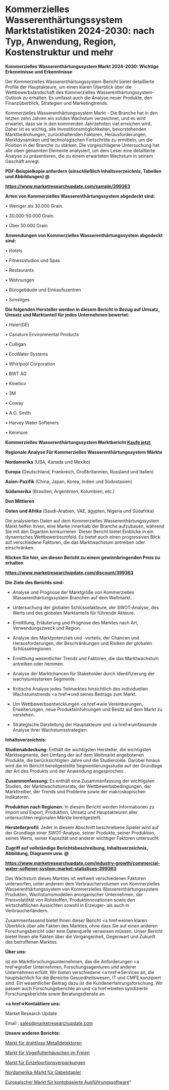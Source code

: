 # Kommerzielles Wasserenthärtungssystem Marktstatistiken 2024-2030: nach Typ, Anwendung, Region, Kostenstruktur und mehr

<strong>Kommerzielles Wasserenthärtungssystem Markt 2024-2030: Wichtige Erkenntnisse und Erkenntnisse</strong>

Der Kommerzielles Wasserenthärtungssystem-Bericht bietet detaillierte Profile der Hauptakteure, um einen klaren Überblick über die Wettbewerbslandschaft des Kommerzielles Wasserenthärtungssystem-Outlook zu erhalten. Es umfasst auch die Analyse neuer Produkte, den Finanzüberblick, Strategien und Marketingtrends.

Kommerzielles Wasserenthärtungssystem Markt - Die Branche hat in den letzten zehn Jahren ein solides Wachstum verzeichnet, und es wird erwartet, dass sie in den kommenden Jahrzehnten viel erreichen wird. Daher ist es wichtig, alle Investitionsmöglichkeiten, bevorstehenden Marktbedrohungen, zurückhaltenden Faktoren, Herausforderungen, Marktdynamiken und technologischen Fortschritte zu ermitteln, um die Position in der Branche zu stärken. Die vorgeschlagene Untersuchung hat alle oben genannten Elemente analysiert, um dem Leser eine detaillierte Analyse zu präsentieren, die zu einem erwarteten Wachstum in seinem Geschäft anregt.



<strong><b>PDF-Beispielkopie anfordern (einschließlich Inhaltsverzeichnis, Tabellen und Abbildungen) @ </b></strong>

<strong><a href=https://www.marketresearchupdate.com/sample/399363>

<strong>https://www.marketresearchupdate.com/sample/399363</u></a></strong></strong>



<strong>Arten von Kommerzielles Wasserenthärtungssystem abgedeckt sind:</strong>

• Weniger als 30.000 Grain.

• 30.000-50.000 Grain.

• Über 50.000 Grain



<strong>Anwendungen von Kommerzielles Wasserenthärtungssystem abgedeckt sind:</strong>

• Hotels

• Fitnessstudios und Spas

• Restaurants

• Wohnungen

• Bürogebäude und Einkaufszentren

• Sonstiges



<strong>Die folgenden Hersteller werden in diesem Bericht in Bezug auf Umsatz, Umsatz und Marktanteil für jedes Unternehmen bewertet:</strong>

• Haier(GE)

• Canature Environmental Products

• Culligan

• EcoWater Systems

• Whirlpool Corporation

• BWT AG

• Kinetico

• 3M

• Coway

• A.O. Smith

• Harvey Water Softeners

• Kenmore



<strong>Kommerzielles Wasserenthärtungssystem Marktbericht <a href=https://www.marketresearchupdate.com/buynow/399363>Kaufe jetzt</a></strong>



<strong>Regionale Analyse Für Kommerzielles Wasserenthärtungssystem Märkte</strong>



<strong>Nordamerika</strong> (USA, Kanada und Mexiko)



<strong>Europa</strong> (Deutschland, Frankreich, Großbritannien, Russland und Italien)



<strong>Asien-Pazifik</strong> (China, Japan, Korea, Indien und Südostasien)



<strong>Südamerika</strong> (Brasilien, Argentinien, Kolumbien, etc.)



<strong>Den Mittleren</strong> 

<strong>Osten und Afrika</strong> (Saudi-Arabien, VAE, ägypten, Nigeria und Südafrika)

Die analysierten Daten auf dem Kommerzielles Wasserenthärtungssystem Markt helfen Ihnen, eine Marke innerhalb der Branche aufzubauen, während Sie mit den Giganten konkurrieren. Dieser Bericht bietet Einblicke in ein dynamisches Wettbewerbsumfeld. Es bietet auch einen progressiven Blick auf verschiedene Faktoren, die das Marktwachstum antreiben oder einschränken.



<strong>Klicken Sie hier, um diesen Bericht zu einem gewinnbringenden Preis zu erhalten
</strong>

<strong><a href=https://www.marketresearchupdate.com/discount/399363>https://www.marketresearchupdate.com/discount/399363</b></u></strong></a>



<strong>Die Ziele des Berichts sind:</strong>

- Analyse und Prognose der Marktgröße von Kommerzielles Wasserenthärtungssystem Branchen auf dem Weltmarkt.

- Untersuchung der globalen Schlüsselakteure, der SWOT-Analyse, des Werts und des globalen Marktanteils für führende Akteure.

- Ermittlung, Erläuterung und Prognose des Marktes nach Art, Verwendungszweck und Region.

- Analyse des Marktpotenzials und -vorteils, der Chancen und Herausforderungen, der Beschränkungen und Risiken der globalen Schlüsselregionen.

- Ermittlung wesentlicher Trends und Faktoren, die das Marktwachstum antreiben oder hemmen.

- Analyse der Marktchancen für Stakeholder durch Identifizierung der wachstumsstarken Segmente.

- Kritische Analyse jedes Teilmarktes hinsichtlich des individuellen Wachstumstrends <a href=>und</a> seines Beitrags zum Markt.

- Um Wettbewerbsentwicklungen <a href=>wie</a> Vereinbarungen, Erweiterungen, neue Produkteinführungen und Besitz auf dem Markt zu verstehen.

- Strategische Darstellung der Hauptakteure und <a href=>umfas</a>sende Analyse ihrer Wachstumsstrategien.



<strong>Inhaltsverzeichnis:</strong>



<strong>Studienabdeckung:</strong> Enthält die wichtigsten Hersteller, die wichtigsten Marktsegmente, den Umfang der auf dem Weltmarkt angebotenen Produkte, die berücksichtigten Jahre und die Studienziele. Darüber hinaus wird die im Bericht bereitgestellte Segmentierungsstudie auf der Grundlage der Art des Produkts und der Anwendung angesprochen.



<strong>Zusammenfassung:</strong> Es enthält eine Zusammenfassung der wichtigsten Studien, der Marktwachstumsrate, der Wettbewerbsbedingungen, der Markttreiber, der Trends und Probleme sowie der makroskopischen Indikatoren.



<strong>Produktion nach Regionen:</strong> In diesem Bericht werden Informationen zu Import und Export, Produktion, Umsatz und Hauptakteuren aller untersuchten regionalen Märkte bereitgestellt.



<strong>Herstellerprofil:</strong> Jeder in diesem Abschnitt beschriebene Spieler wird auf der Grundlage einer SWOT-Analyse, seiner Produkte, seiner Produktion, seines Werts, seiner Kapazität und anderer wichtiger Faktoren untersucht.



<strong><b>Zugriff auf vollständige Berichtsbeschreibung, Inhaltsverzeichnis, Abbildung, Diagramm usw. @ </b></strong>

<strong><a href=https://www.marketresearchupdate.com/industry-growth/commercial-water-softener-system-market-statistices-399363>https://www.marketresearchupdate.com/industry-growth/commercial-water-softener-system-market-statistices-399363</a></strong>

Das Wachstum dieses Marktes ist weltweit verschiedenen Faktoren unterworfen, unter anderem dem Verbrauchervolumen von Kommerzielles Wasserenthärtungssystem von Kommerzielles Wasserenthärtungssystem Produkten, Wachstumsmodellen anorganischer Unternehmen, der Preisvolatilität von Rohstoffen, Produktinnovationen sowie den wirtschaftlichen Aussichten sowohl in Erzeuger- als auch in Verbraucherländern.

Zusammenfassend bietet Ihnen dieser Bericht <a href=>einen</a> klaren Überblick über alle Fakten des Marktes, ohne dass Sie auf einen anderen Forschungsbericht oder eine Datenquelle verweisen müssen. Unser Bericht bietet Ihnen alle Fakten über die Vergangenheit, Gegenwart und Zukunft des betroffenen Marktes.



<strong>Über uns:</strong>

 ist ein Marktforschungsunternehmen, das die Anforderungen <a href=>großer</a> Unternehmen, Forschungsagenturen und anderer Unternehmen erfüllt. Wir bieten verschiedene <a href=>Services</a> an, die hauptsächlich für die Bereiche Gesundheitswesen, IT und CMFE konzipiert sind. Ein wesentlicher Beitrag dazu ist die Kundenerfahrungsforschung. Wir passen auch Forschungsberichte an und <a href=>bieten</a> syndizierte Forschungsberichte sowie Beratungsdienste an.



<strong><a href=>Kontaktiere uns:</a></strong>

Market Research Update

Email : sales@marketresearchupdate.com



<strong>Unsere anderen Berichte:</strong>

<a href=https://www.linkedin.com/pulse/wireless-metal-detector-market-2023-trends-new>Markt für drahtlose Metalldetektoren</a>

<a href=https://www.linkedin.com/pulse/outdoor-bird-feeder-market-size-industry-growth>Markt für Vogelfutterhäuschen im Freien</a>

<a href=https://www.linkedin.com/pulse/single-serve-packaging-market-research-report>Markt für Einzelportionsverpackungen</a>

<a href=https://www.linkedin.com/pulse/north-america-lift-truck-market-2023>Nordamerika-Markt für Gabelstapler</a>

<a href=https://www.linkedin.com/pulse/europe-account-based-execution-software-market>Europaischer Markt für kontobasierte Ausführungssoftware</a>"
